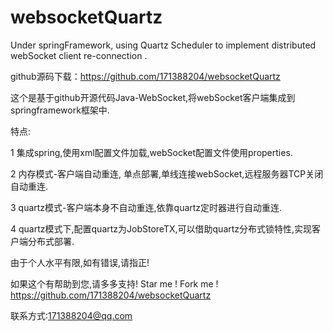 # websocketQuartz
Under springFramework, using Quartz Scheduler to implement  distributed webSocket client re-connection . 

github源码下载：https://github.com/171388204/websocketQuartz

这个是基于github开源代码Java-WebSocket,将webSocket客户端集成到springframework框架中.

特点:

1 集成spring,使用xml配置文件加载,webSocket配置文件使用properties.

2 内存模式-客户端自动重连, 单点部署,单线连接webSocket,远程服务器TCP关闭自动重连.

3 quartz模式-客户端本身不自动重连,依靠quartz定时器进行自动重连.

4 quartz模式下,配置quartz为JobStoreTX,可以借助quartz分布式锁特性,实现客户端分布式部署.


由于个人水平有限,如有错误,请指正!

如果这个有帮助到您,请多多支持!
Star me ! Fork me !
https://github.com/171388204/websocketQuartz

联系方式:171388204@qq.com
